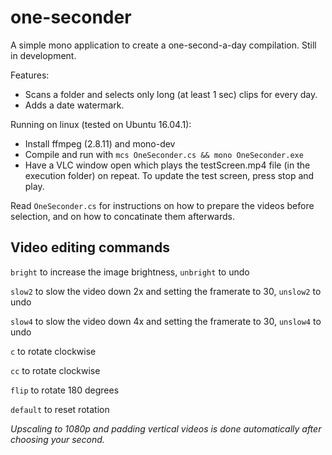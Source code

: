 # one-seconder
A simple mono application to create a one-second-a-day compilation. Still in development.

Features:
- Scans a folder and selects only long (at least 1 sec) clips for every day.
- Adds a date watermark.

Running on linux (tested on Ubuntu 16.04.1):
- Install ffmpeg (2.8.11) and mono-dev
- Compile and run with `mcs OneSeconder.cs && mono OneSeconder.exe`
- Have a VLC window open which plays the testScreen.mp4 file (in the execution folder) on repeat. To update the test screen, press stop and play.

Read `OneSeconder.cs` for instructions on how to prepare the videos before selection, and on how to concatinate them afterwards.


## Video editing commands

`bright` to increase the image brightness, `unbright` to undo

`slow2` to slow the video down 2x and setting the framerate to 30, `unslow2` to undo

`slow4` to slow the video down 4x and setting the framerate to 30, `unslow4` to undo

`c` to rotate clockwise

`cc` to rotate clockwise

`flip` to rotate 180 degrees

`default` to reset rotation

_Upscaling to 1080p and padding vertical videos is done automatically after choosing your second._
